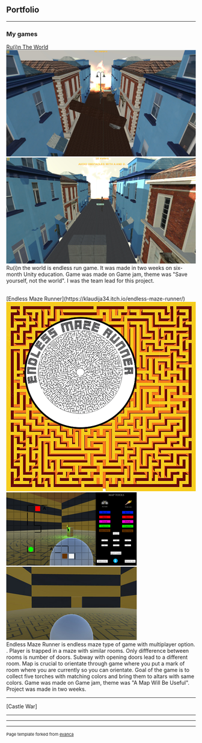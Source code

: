 ## Portfolio

---

### My games 

[Ru(i)n The World](https://thedynamitepriest.itch.io/ruin-the-world)
<img src="images/Ruin the world game.jpg"/>
<img src="images/ruin the world game (2).jpg"/>
<br>
Ru(i)n the world is endless run game. It was made in two weeks on six-month Unity education.
Game was made on Game jam, theme was "Save yourself, not the world". I was the team lead for this project.

<br>
[Endless Maze Runner](https://klaudija34.itch.io/endless-maze-runner/)
<img src="images/endless maze game.jpg"/>
<img src="images/endless maze runner.png"/>
<img src="images/maze game.jpg"/>
<br>
Endless Maze Runner is endless maze type of game with multiplayer option. . Player is trapped in a maze with similar rooms. Only diffference between rooms is number of doors. Subway with opening doors lead to a different room. Map is crucial to orientate through game where you put a mark of room where you are currently so you can orientate. Goal of the game is to collect five torches with matching colors and bring them to altars with same colors. Game was made on Game jam, theme was "A Map Will Be Useful". Project was made in two weeks.

---
[Castle War]


---



---




---
<p style="font-size:11px">Page template forked from <a href="https://github.com/evanca/quick-portfolio">evanca</a></p>
<!-- Remove above link if you don't want to attibute -->
